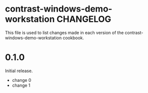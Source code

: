 # contrast-windows-demo-workstation CHANGELOG

This file is used to list changes made in each version of the contrast-windows-demo-workstation cookbook.

# 0.1.0

Initial release.

- change 0
- change 1


